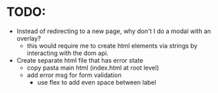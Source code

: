 # TODO:

- Instead of redirecting to a new page, why don't I do a modal with an overlay?
  - this would require me to create html elements via strings by interacting with
    the dom api.
- Create separate html file that has error state
  - copy pasta main html (index.html at root level)
  - add error msg for form validation
    - use flex to add even space between label
